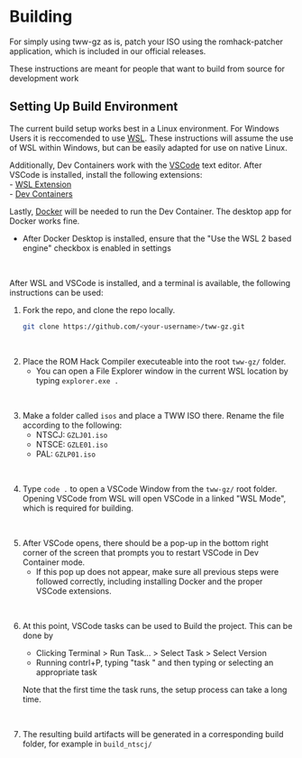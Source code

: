 # Building

For simply using tww-gz as is, patch your ISO using the romhack-patcher application, which is included in our official releases.

These instructions are meant for people that want to build from source for development work

## Setting Up Build Environment

The current build setup works best in a Linux environment. For Windows Users it is reccomended to use [WSL](https://learn.microsoft.com/en-us/windows/wsl/install). These instructions will assume the use of WSL within Windows, but can be easily adapted for use on native Linux.

Additionally, Dev Containers work with the [VSCode](https://code.visualstudio.com/) text editor. After VSCode is installed, install the following extensions:  
    - [WSL Extension](https://marketplace.visualstudio.com/items?itemName=ms-vscode-remote.remote-wsl)  
    - [Dev Containers](https://marketplace.visualstudio.com/items?itemName=ms-vscode-remote.remote-containers)

Lastly, [Docker](https://www.docker.com/products/docker-desktop/) will be needed to run the Dev Container. The desktop app for Docker works fine.  
  - After Docker Desktop is installed, ensure that the "Use the WSL 2 based engine" checkbox is enabled in settings  
<br/>  

After WSL and VSCode is installed, and a terminal is available, the following instructions can be used:

1. Fork the repo, and clone the repo locally.

    ```bash
    git clone https://github.com/<your-username>/tww-gz.git
    ```
<br/>  

2. Place the ROM Hack Compiler executeable into the root `tww-gz/` folder.
    - You can open a File Explorer window in the current WSL location by typing `explorer.exe .`  
<br/>  

3. Make a folder called `isos` and place a TWW ISO there. Rename the file according to the following:  
    - NTSCJ: `GZLJ01.iso`
    - NTSCE: `GZLE01.iso`
    - PAL: `GZLP01.iso`  
<br/>  

4. Type `code .` to open a VSCode Window from the `tww-gz/` root folder. Opening VSCode from WSL will open VSCode in a linked "WSL Mode", which is required for building.
<br/>  

5. After VSCode opens, there should be a pop-up in the bottom right corner of the screen that prompts you to restart VSCode in Dev Container mode. 
    - If this pop up does not appear, make sure all previous steps were followed correctly, including installing Docker and the proper VSCode extensions.  
<br/>  

6. At this point, VSCode tasks can be used to Build the project. This can be done by
    - Clicking Terminal > Run Task... > Select Task > Select Version
    - Running contrl+P, typing "task " and then typing or selecting an appropriate task  

    Note that the first time the task runs, the setup process can take a long time.  
<br/>

7. The resulting build artifacts will be generated in a corresponding build folder, for example in `build_ntscj/`